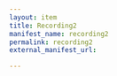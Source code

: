 ```yaml
---
layout: item
title: Recording2
manifest_name: recording2
permalink: recording2
external_manifest_url: 

---
```

<!-- Add an essay or interpretive material below this line,
using HTML or markdown.  Do not modify this file above this line -->

